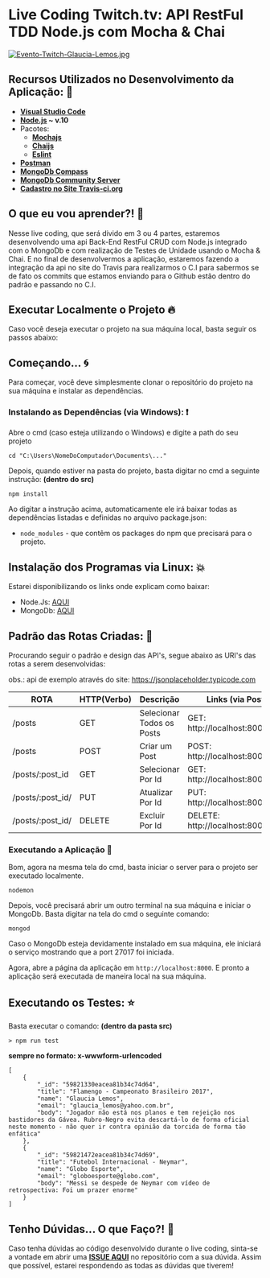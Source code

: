 # Live Coding Twitch.tv: API RestFul TDD Node.js com Mocha & Chai 

[![Evento-Twitch-Glaucia-Lemos.jpg](https://i.postimg.cc/t4jZGk9D/Evento-Twitch-Glaucia-Lemos.jpg)](https://postimg.cc/crF4QQg8)

## Recursos Utilizados no Desenvolvimento da Aplicação: 🚀

- **[Visual Studio Code](https://code.visualstudio.com/)**
- **[Node.js](https://nodejs.org/en/) ~ v.10**
- Pacotes:
    - **[Mochajs](https://mochajs.org/)** 
    - **[Chaijs](https://www.chaijs.com/)**
    - **[Eslint](https://eslint.org/)**
- **[Postman](https://www.getpostman.com/)**
- **[MongoDb Compass](https://www.mongodb.com/download-center/compass)**
- **[MongoDb Community Server](https://www.mongodb.com/download-center/community)**
- **[Cadastro no Site Travis-ci.org](https://travis-ci.org/)**

## O que eu vou aprender?! 📘

Nesse live coding, que será divido em 3 ou 4 partes, estaremos desenvolvendo uma api Back-End RestFul CRUD com Node.js integrado com o MongoDb e com realização de Testes de Unidade usando o Mocha & Chai. E no final de desenvolvermos a aplicação, estaremos fazendo a integração da api no site do Travis para realizarmos o C.I para sabermos se de fato os commits que estamos enviando para o Github estão dentro do padrão e passando no C.I.

## Executar Localmente o Projeto 🔥

Caso você deseja executar o projeto na sua máquina local, basta seguir os passos abaixo:

## Começando... 🌀 

Para começar, você deve simplesmente clonar o repositório do projeto na sua máquina e instalar as dependências.

### Instalando as Dependências (via Windows): ❗️

Abre o cmd (caso esteja utilizando o Windows) e digite a path do seu projeto

```
cd "C:\Users\NomeDoComputador\Documents\..."
```

Depois, quando estiver na pasta do projeto, basta digitar no cmd a seguinte instrução: **(dentro do src)**

```
npm install
```

Ao digitar a instrução acima, automaticamente ele irá baixar todas as dependências listadas e definidas no arquivo package.json:

* `node_modules` - que contêm os packages do npm que precisará para o projeto.

## Instalação dos Programas via Linux: 💥

Estarei disponibilizando os links onde explicam como baixar:

- Node.Js: [AQUI](https://nodejs.org/en/download/package-manager/)
- MongoDb: [AQUI](https://docs.mongodb.com/v3.0/administration/install-on-linux/)

## Padrão das Rotas Criadas: 🌟

Procurando seguir o padrão e design das API's, segue abaixo as URI's das rotas a serem desenvolvidas:

obs.: api de exemplo através do site: https://jsonplaceholder.typicode.com

ROTA                      |     HTTP(Verbo)   |      Descrição                |      Links (via PostMan)                 
-------------------------  | ----------------- | ---------------------         | ---------------------------------------- 
/posts                     |       GET         | Selecionar Todos os Posts     | GET:    http://localhost:8000/posts      
/posts                      |       POST        | Criar um Post                 | POST:   http://localhost:8000/posts
/posts/:post_id             |       GET         | Selecionar Por Id             | GET:    http://localhost:8000/posts/:id
/posts/:post_id/            |       PUT         | Atualizar Por Id              | PUT:    http://localhost:8000/posts/:id   
/posts/:post_id/            |       DELETE      | Excluir Por Id                | DELETE: http://localhost:8000/posts/:id

### Executando a Aplicação 💨

Bom, agora na mesma tela do cmd, basta iniciar o server para o projeto ser executado localmente.

```
nodemon
```

Depois, você precisará abrir um outro terminal na sua máquina e iniciar o MongoDb. Basta digitar na tela do cmd o seguinte comando:

```
mongod
```

Caso o MongoDb esteja devidamente instalado em sua máquina, ele iniciará o serviço mostrando que a port 27017 foi iniciada.

Agora, abre a página da aplicação em `http://localhost:8000`. E pronto a aplicação será executada de maneira local na sua máquina.   

## Executando os Testes: ⭐️

Basta executar o comando: **(dentro da pasta src)**

```
> npm run test

```

**sempre no formato: x-wwwform-urlencoded**

```
[
    {
        "_id": "59821330eacea81b34c74d64",
        "title": "Flamengo - Campeonato Brasileiro 2017",
        "name": "Glaucia Lemos",
        "email": "glaucia_lemos@yahoo.com.br",
        "body": "Jogador não está nos planos e tem rejeição nos bastidores da Gávea. Rubro-Negro evita descartá-lo de forma oficial neste momento - não quer ir contra opinião da torcida de forma tão enfática"
    },
    {
        "_id": "59821472eacea81b34c74d69",
        "title": "Futebol Internacional - Neymar",
        "name": "Globo Esporte",
        "email": "globoesporte@globo.com",
        "body": "Messi se despede de Neymar com vídeo de retrospectiva: Foi um prazer enorme"
    }
]

```

## Tenho Dúvidas... O que Faço?! 🚩

Caso tenha dúvidas ao código desenvolvido durante o live coding, sinta-se a vontade em abrir uma **[ISSUE AQUI](https://github.com/glaucia86/live-coding-tdd-node/issues)** no repositório com a sua dúvida. Assim que possível, estarei respondendo as todas as dúvidas que tiverem!

